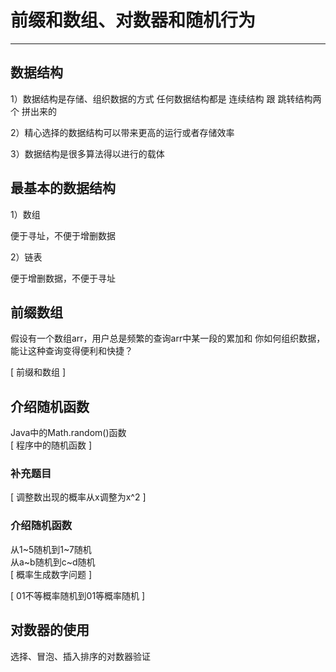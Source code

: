 # 前缀和数组、对数器和随机行为

---

## 数据结构
1）数据结构是存储、组织数据的方式
    任何数据结构都是 连续结构 跟 跳转结构两个 拼出来的

2）精心选择的数据结构可以带来更高的运行或者存储效率

3）数据结构是很多算法得以进行的载体

## 最基本的数据结构

1）数组

便于寻址，不便于增删数据

2）链表

便于增删数据，不便于寻址


## 前缀数组
假设有一个数组arr，用户总是频繁的查询arr中某一段的累加和
你如何组织数据，能让这种查询变得便利和快捷？

[ 前缀和数组 ]


## 介绍随机函数
Java中的Math.random()函数   
[ 程序中的随机函数 ]

### 补充题目
[ 调整数出现的概率从x调整为x^2 ]


### 介绍随机函数

从1~5随机到1~7随机  
从a~b随机到c~d随机    
[ 概率生成数字问题 ]


[ 01不等概率随机到01等概率随机 ]



## 对数器的使用

选择、冒泡、插入排序的对数器验证



